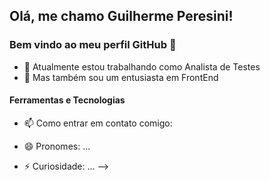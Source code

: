 <head>
<link rel="stylesheet" type='text/css' href="https://cdn.jsdelivr.net/gh/devicons/devicon@latest/devicon.min.css" />  
</head>

## Olá, me chamo Guilherme Peresini! 
### Bem vindo ao meu perfil GitHub 👋

- 🔭 Atualmente estou trabalhando como Analista de Testes
- 🌱 Mas também sou um entusiasta em FrontEnd

#### Ferramentas e Tecnologias

<i class="devicon-cypressio-plain"></i>
          
          
          


- 📫 Como entrar em contato comigo:
  
- 😄 Pronomes: ...
- ⚡ Curiosidade: ...
-->
